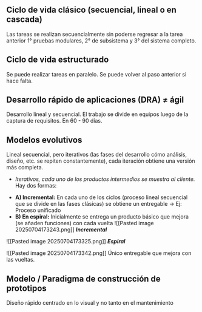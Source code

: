
## Ciclo de vida clásico (secuencial, lineal o en cascada)
Las tareas se realizan secuencialmente sin poderse regresar a la tarea anterior 1° pruebas modulares, 2° de subsistema y 3° del sistema completo.

## Ciclo de vida estructurado
Se puede realizar tareas en paralelo. Se puede volver al paso anterior si hace falta.

## Desarrollo rápido de aplicaciones (DRA) **≠ ágil**

Desarrollo lineal y secuencial.
El trabajo se divide en equipos luego de la captura de requisitos.
En 60 - 90 días.

## Modelos evolutivos

Lineal secuencial, pero iterativos (las fases del desarrollo cómo análisis, diseño, etc. se repiten constantemente), cada iteración obtiene una versión más completa.
* *Iterativos, cada uno de los productos intermedios se muestra al cliente.*
Hay dos formas:
- **A) Incremental:** En cada uno de los ciclos (proceso lineal secuencial que se divide en las fases clásicas) se obtiene un entregable → Ej: Proceso unificado
- **B) En espiral:** Inicialmente se entrega un producto básico que mejora (se añaden funciones) con cada vuelta 
![[Pasted image 20250704173243.png]]
***Incremental***

![[Pasted image 20250704173325.png]]
***Espiral***

![[Pasted image 20250704173342.png]]
Único entregable que mejora con las vueltas.
## Modelo / Paradigma de construcción de prototipos

Diseño rápido centrado en lo visual y no tanto en el mantenimiento
